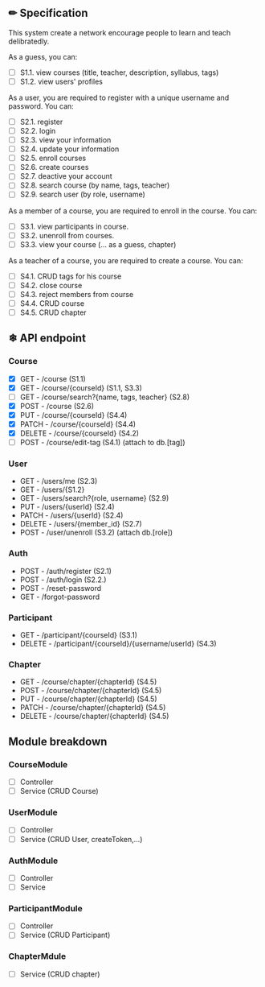 ## ✏ Specification
This system create a network encourage people to learn and teach delibratedly.

As a guess, you can:
- [ ] S1.1. view courses (title, teacher, description, syllabus, tags)
- [ ] S1.2. view users' profiles

As a user, you are required to register with a unique username and password. You can:
- [ ] S2.1. register
- [ ] S2.2. login
- [ ] S2.3. view your information
- [ ] S2.4. update your information
- [ ] S2.5. enroll courses
- [ ] S2.6. create courses
- [ ] S2.7. deactive your account
- [ ] S2.8. search course (by name, tags, teacher)
- [ ] S2.9. search user (by role, username)

As a member of a course, you are required to enroll in the course. You can:
- [ ] S3.1. view participants in course.
- [ ] S3.2. unenroll from courses.
- [ ] S3.3. view your course (... as a guess, chapter)

As a teacher of a course, you are required to create a course. You can:
- [ ] S4.1. CRUD tags for his course
- [ ] S4.2. close course
- [ ] S4.3. reject members from course
- [ ] S4.4. CRUD course
- [ ] S4.5. CRUD chapter

## ❄ API endpoint


### Course
- [x] GET - /course (S1.1)
- [x] GET - /course/{courseId} (S1.1, S3.3)
- [ ] GET - /course/search?{name, tags, teacher} (S2.8)
- [x] POST - /course (S2.6)
- [x] PUT - /course/{courseId} (S4.4)
- [x] PATCH - /course/{courseId} (S4.4)
- [x] DELETE - /course/{courseId} (S4.2)
- [ ] POST - /course/edit-tag (S4.1) (attach to db.[tag])
### User
- GET - /users/me (S2.3)
- GET - /users/{S1.2}
- GET - /users/search?{role, username} (S2.9)
- PUT - /users/{userId} (S2.4)
- PATCH - /users/{userId} (S2.4)
- DELETE - /users/{member_id} (S2.7)
- POST - /user/unenroll (S3.2) (attach db.[role])
### Auth
- POST - /auth/register (S2.1)
- POST - /auth/login (S2.2.)
- POST - /reset-password
- GET - /forgot-password

### Participant
- GET - /participant/{courseId} (S3.1)
- DELETE - /participant/{courseId}/{username/userId} (S4.3)

### Chapter
- GET - /course/chapter/{chapterId} (S4.5)
- POST - /course/chapter/{chapterId} (S4.5)
- PUT - /course/chapter/{chapterId} (S4.5)
- PATCH - /course/chapter/{chapterId} (S4.5)
- DELETE - /course/chapter/{chapterId} (S4.5)

## Module breakdown
### CourseModule 
- [ ] Controller
- [ ] Service (CRUD Course)
### UserModule
- [ ] Controller
- [ ] Service (CRUD User, createToken,...)
### AuthModule
- [ ] Controller 
- [ ] Service
### ParticipantModule
- [ ] Controller
- [ ] Service (CRUD Participant)
### ChapterMdule
- [ ] Service (CRUD chapter)
